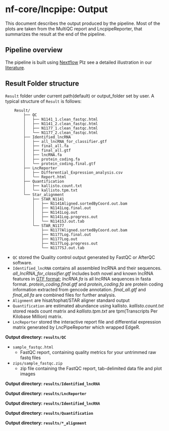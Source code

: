 # nf-core/lncpipe: Output

This document describes the output produced by the pipeline. Most of the plots are taken from the MultiQC report and  LncpipeReporter, that summarizes the result at the end of the pipeline.


## Pipeline overview
The pipeline is built using [Nextflow](https://www.nextflow.io/)
Plz see a detailed illustration in our [literature](https://linkinghub.elsevier.com/retrieve/pii/S1673-8527(18)30117-6). 

## Result Folder structure

`Result` folder under current path(default) or output_folder set by user. A typical structure of `Result` is follows:

        Result/
            ├── QC
            │   ├── N1141_1.clean_fastqc.html
            │   ├── N1141_2.clean_fastqc.html
            │   ├── N1177_1.clean_fastqc.html
            │   └── N1177_2.clean_fastqc.html
            ├── Identified_lncRNA
            │   ├── all_lncRNA_for_classifier.gtf
            │   ├── final_all.fa
            │   ├── final_all.gtf
            │   ├── lncRNA.fa
            │   ├── protein_coding.fa
            │   └── protein_coding.final.gtf
            ├── LncReporter
            │   ├── Differential_Expression_analysis.csv
            │   └── Report.html
            ├── Quantification
            │   ├── kallisto.count.txt
            │   └── kallisto.tpm.txt
            └── Star_alignment
                ├── STAR_N1141
                │   ├── N1141Aligned.sortedByCoord.out.bam
                │   ├── N1141Log.final.out
                │   ├── N1141Log.out
                │   ├── N1141Log.progress.out
                │   └── N1141SJ.out.tab
                └── STAR_N1177
                    ├── N1177Aligned.sortedByCoord.out.bam
                    ├── N1177Log.final.out
                    ├── N1177Log.out
                    ├── N1177Log.progress.out
                    └── N1177SJ.out.tab

* `QC` stored the Quality control output generated by FastQC or AfterQC software.<br>
* `Identified_lncRNA` contains all assembled lncRNA and their sequences. *all_lncRNA_for_classifier.gtf* includes both novel and known lncRNA features in [GTF format](http://www.ensembl.org/info/website/upload/gff.html);
*lncRNA.fa* is all lncRNA sequences in fasta format. *protein_coding.final.gtf* and *protein_coding.fa* are protein coding information extracted from gencode annotation. *final_all.gtf* and *final_all.fa* are combined files for further analysis.<br>
* `Alignment` are hisat/tophat/STAR aligner standard output<br>
* `Quantification` are estimated abundance using kallisto. *kallisto.count.txt* stored reads count matrix and *kallisto.tpm.txt* are tpm(Transcripts Per Kilobase Million) matrix.
* `LncReporter` stored the interactive report file and differential expression matrix generated by LncPipeReporter which wrapped EdgeR.


**Output directory: `results/QC`**

* `sample_fastqc.html`
  * FastQC report, containing quality metrics for your untrimmed raw fastq files
* `zips/sample_fastqc.zip`
  * zip file containing the FastQC report, tab-delimited data file and plot images


**Output directory: `results/Identified_lncRNA`**  

**Output directory: `results/LncReporter`**  

**Output directory: `results/Identified_lncRNA`**  

**Output directory: `results/Quantification`**  

**Output directory: `results/*_alignment`**

